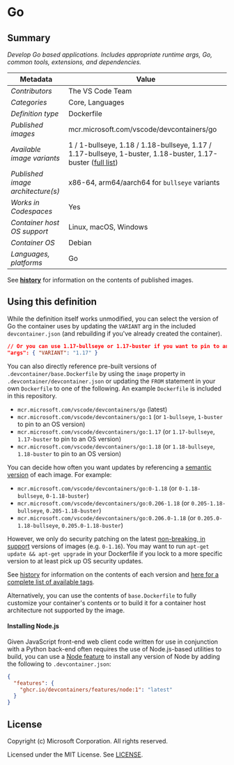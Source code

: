 # Go

## Summary

*Develop Go based applications. Includes appropriate runtime args, Go, common tools, extensions, and dependencies.*

| Metadata | Value |
|----------|-------|
| *Contributors* | The VS Code Team |
| *Categories* | Core, Languages |
| *Definition type* | Dockerfile |
| *Published images* | mcr.microsoft.com/vscode/devcontainers/go |
| *Available image variants* | 1 / 1-bullseye, 1.18 / 1.18-bullseye, 1.17 / 1.17-bullseye, 1-buster, 1.18-buster, 1.17-buster  ([full list](https://mcr.microsoft.com/v2/vscode/devcontainers/go/tags/list)) |
| *Published image architecture(s)* | x86-64, arm64/aarch64 for `bullseye` variants |
| *Works in Codespaces* | Yes |
| *Container host OS support* | Linux, macOS, Windows |
| *Container OS* | Debian |
| *Languages, platforms* | Go |

See **[history](history)** for information on the contents of published images.

## Using this definition

While the definition itself works unmodified, you can select the version of Go the container uses by updating the `VARIANT` arg in the included `devcontainer.json` (and rebuilding if you've already created the container).

```json
// Or you can use 1.17-bullseye or 1.17-buster if you want to pin to an OS version
"args": { "VARIANT": "1.17" }
```

You can also directly reference pre-built versions of `.devcontainer/base.Dockerfile` by using the `image` property in `.devcontainer/devcontainer.json` or updating the `FROM` statement in your own  `Dockerfile` to one of the following. An example `Dockerfile` is included in this repository.

- `mcr.microsoft.com/vscode/devcontainers/go` (latest)
- `mcr.microsoft.com/vscode/devcontainers/go:1` (or `1-bullseye`, `1-buster` to pin to an OS version)
- `mcr.microsoft.com/vscode/devcontainers/go:1.17` (or `1.17-bullseye`, `1.17-buster` to pin to an OS version)
- `mcr.microsoft.com/vscode/devcontainers/go:1.18` (or `1.18-bullseye`, `1.18-buster` to pin to an OS version)

You can decide how often you want updates by referencing a [semantic version](https://semver.org/) of each image. For example:

- `mcr.microsoft.com/vscode/devcontainers/go:0-1.18` (or `0-1.18-bullseye`, `0-1.18-buster`)
- `mcr.microsoft.com/vscode/devcontainers/go:0.206-1.18` (or `0.205-1.18-bullseye`, `0.205-1.18-buster`)
- `mcr.microsoft.com/vscode/devcontainers/go:0.206.0-1.18` (or `0.205.0-1.18-bullseye`, `0.205.0-1.18-buster`)

However, we only do security patching on the latest [non-breaking, in support](https://github.com/microsoft/vscode-dev-containers/issues/532) versions of images (e.g. `0-1.16`). You may want to run `apt-get update && apt-get upgrade` in your Dockerfile if you lock to a more specific version to at least pick up OS security updates.

See [history](history) for information on the contents of each version and [here for a complete list of available tags](https://mcr.microsoft.com/v2/vscode/devcontainers/go/tags/list).

Alternatively, you can use the contents of `base.Dockerfile` to fully customize your container's contents or to build it for a container host architecture not supported by the image.

#### Installing Node.js

Given JavaScript front-end web client code written for use in conjunction with a Python back-end often requires the use of Node.js-based utilities to build, you can use a [Node feature](https://github.com/devcontainers/features/tree/main/src/node) to install any version of Node by adding the following to `.devcontainer.json`:

```json
{
  "features": {
    "ghcr.io/devcontainers/features/node:1": "latest"
  }
}
```

## License

Copyright (c) Microsoft Corporation. All rights reserved.

Licensed under the MIT License. See [LICENSE](https://github.com/microsoft/vscode-dev-containers/blob/main/LICENSE).
